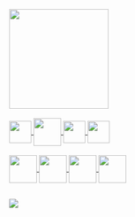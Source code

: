 
<div align="left">
  <a href="https://github.com/anafssilva">
  <img height="180em" src="https://github-readme-stats.vercel.app/api?username=anafssilva&show_icons=true&theme=dracula&include_all_commits=true&count_private=true"/>
    <div>
<div style="display: inline_block"><br>
<img  align="center"  width="40" src="https://cdn.jsdelivr.net/gh/devicons/devicon/icons/javascript/javascript-plain.svg" />
<img align="center"  width="50" src="https://cdn.jsdelivr.net/gh/devicons/devicon@latest/icons/bootstrap/bootstrap-original.svg" />
<img align="center"   width="40" src="https://cdn.jsdelivr.net/gh/devicons/devicon/icons/html5/html5-plain.svg" />
<img   align="center" width="40" src="https://cdn.jsdelivr.net/gh/devicons/devicon/icons/css3/css3-plain.svg" />

</div>
<div style="display: inline_block"><br>
<img align="center"  width="50" src="https://cdn.jsdelivr.net/gh/devicons/devicon/icons/python/python-original.svg" /> 
<img align="center"  width="50"  src="https://cdn.jsdelivr.net/gh/devicons/devicon/icons/java/java-original.svg" />
<img align="center"  width="50" src="https://cdn.jsdelivr.net/gh/devicons/devicon@latest/icons/php/php-original.svg" />
<img align="center"  width="50" src="https://cdn.jsdelivr.net/gh/devicons/devicon/icons/mysql/mysql-original.svg" />
</div>
  
  ##

 <div>
 <a href="https://www.instagram.com/aninhahssilva" target="_blank"><img src="https://img.shields.io/badge/-Instagram-%23E4405F?style=for-the- badge&logo=instagram&logoColor=white" target="_blank"></a> 
 </div>
